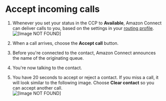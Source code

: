 # Accept incoming calls<a name="work-with-calls"></a>

1. Whenever you set your status in the CCP to **Available**, Amazon Connect can deliver calls to you, based on the settings in your [routing profile](routing-profiles.md)\.  
![\[Image NOT FOUND\]](http://docs.aws.amazon.com/connect/latest/adminguide/images/incoming-call-ccp2.png)

1. When a call arrives, choose the **Accept call** button\. 

1. Before you're connected to the contact, Amazon Connect announces the name of the originating queue\. 

1. You're now talking to the contact\. 

1. You have 20 seconds to accept or reject a contact\. If you miss a call, it will look similar to the following image\. Choose **Clear contact** so you can accept another call\.   
![\[Image NOT FOUND\]](http://docs.aws.amazon.com/connect/latest/adminguide/images/missed-call-banner.png)